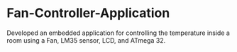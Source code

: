 # Fan-Controller-Application
Developed an embedded application for controlling the temperature inside a room using a Fan, LM35 sensor, LCD, and ATmega 32.

